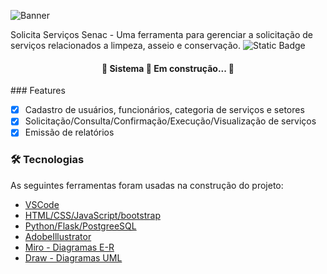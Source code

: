 ![Banner](https://github.com/user-attachments/assets/02114f26-516b-4f1c-8882-ce544637d095)

Solicita Serviços Senac - Uma ferramenta para gerenciar a solicitação de serviços relacionados a limpeza, asseio e conservação.
![Static Badge](https://img.shields.io/badge/SSS-blue)

<h4 align="center"> 
	🚧  Sistema 🚀 Em construção...  🚧
</h4>
### Features

- [x] Cadastro de usuários, funcionários, categoria de serviços e setores
- [x] Solicitação/Consulta/Confirmação/Execução/Visualização de serviços
- [x] Emissão de relatórios

### 🛠 Tecnologias

As seguintes ferramentas foram usadas na construção do projeto:

- [VSCode](https://code.visualstudio.com/)
- [HTML/CSS/JavaScript/bootstrap]()
- [Python/Flask/PostgreeSQL]()
- [AdobeIllustrator]()
- [Miro - Diagramas E-R](https://miro.com/pt/)
- [Draw - Diagramas UML](https://app.diagrams.net/)
